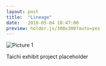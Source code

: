 ```yaml
---
layout: post
title:  "Lineage"
date:   2018-05-04 18:47:00
preview: holder.js/300x300?auto=yes
---
```


![Picture 1](holder.js/800x600?auto=yes)

Taichi exhibit project placeholder
